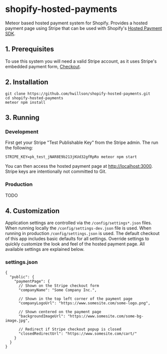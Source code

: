 # shopify-hosted-payments

Meteor based hosted payment system for Shopify. Provides a hosted payment page using Stripe that can be used with Shopify's [Hosted Payment SDK](https://help.shopify.com/api/sdks/hosted-payment-sdk).

## 1. Prerequisites

To use this system you will need a valid Stripe account, as it uses Stripe's embedded payment form, [Checkout](https://stripe.com/checkout).

## 2. Installation

```
git clone https://github.com/hwillson/shopify-hosted-payments.git
cd shopify-hosted-payments
meteor npm install
```

## 3. Running

### Development

First get your Stripe "Test Publishable Key" from the Stripe admin. The run the following:

```
STRIPE_KEY=pk_test_jNAR8E9b213jKUd32gfRpRo meteor npm start
```

You can then access the hosted payment page at [http://localhost:3000](). Stripe keys are intentionally not committed to Git.

### Production

TODO

## 4. Customization

Application settings are controlled via the `/config/settings*.json` files. When running locally the `/config/settings-dev.json` file is used. When running in production `/config/settings.json` is used. The default checkout of this app includes basic defaults for all settings. Override settings to quickly customize the look and feel of the hosted payment page. All available settings are explained below.

### settings.json

```
{
  "public": {
    "paymentPage": {            
      // Shown on the Stripe checkout form
      "companyName": "Some Company Inc.",
    
      // Shown in the top left corner of the payment page
      "companyLogoUrl": "https://www.somesite.com/some-logo.png",
      
      // Shown centered on the payment page
      "backgroundImageUrl": "https://www.somesite.com/some-bg-image.jpg",
      
      // Redirect if Stripe checkout popup is closed
      "closedRedirectUrl": "https://www.somesite.com/cart/"
    }  
  }
}
```